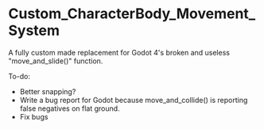 # Custom_CharacterBody_Movement_System
A fully custom made replacement for Godot 4's broken and useless "move_and_slide()" function.

To-do:
- Better snapping?
- Write a bug report for Godot because move_and_collide() is reporting false negatives on flat ground.
- Fix bugs
